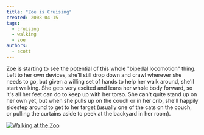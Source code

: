 ```yaml
---
title: "Zoe is Cruising"
created: 2008-04-15
tags:
  - cruising
  - walking
  - zoe
authors:
  - scott
---
```


Zoe is starting to see the potential of this whole "bipedal locomotion" thing. Left to her own devices, she'll still drop down and crawl wherever she needs to go, but given a willing set of hands to help her walk around, she'll start walking. She gets very excited and leans her whole body forward, so it's all her feet can do to keep up with her torso. She can't quite stand up on her own yet, but when she pulls up on the couch or in her crib, she'll happily sidestep around to get to her target (usually one of the cats on the couch, or pulling the curtains aside to peek at the backyard in her room).

[![Walking at the Zoo](/images/2415456792_447f46a5f0.jpg)](http://www.flickr.com/photos/spaceninja/2415456792/)
